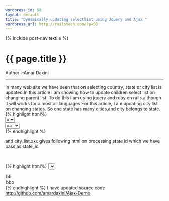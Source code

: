 ```yaml
--- 
wordpress_id: 58
layout: default
title: "Dynamically updating selectlist using Jquery and Ajax "
wordpress_url: http://railstech.com/?p=58
---
```

{% include post-nav.textile %}
<h1 class="page-title">{{ page.title }}</h1>
<span class="author">Author :-Amar Daxini </span>
<br />
<hr />
In many web site we have seen that on selecting country,
state or city list is updated.In this article i am showing how to update children select list on changing parent list.
To do this i am using jquery and ruby on rails.although it will works for almost all languages
For this article, I am updating city list on changing states.
So one state has many cities,and city belongs to state.
<br />
{% highlight html%}
<html>
 <head>
   <script type="text/javascript" src="jquery.js"></script>
   <script type="text/javascript">
   $("#states").live("change",function(){
     state_id = $("#states").val();
     $.ajax({
       type: "GET",
       url: "/city_list.xxx",
        /*or any server side url which generate citylist for rails
                 "/states/city_list"or<%= city_list_states_path%> */
      data: "state_id="+state_id,
       /*here we are passing state_id to server based on that on
             he can find out  all the city related to that states */
     success: function(html){
      /*html content response of city_list.xxx */
     $("#city_list").html(html);
      }
    });
   });
 </script>
</head>
<body>
 <div id="state_list">
   <select id="states">
     <option>a</option>
     <option>b</option>
   </select>
 </div>
 <div id="city_list">
   <select id="cities">
   <option value="1">aa</option>
   <option value="2">aaa</option>
 </select>
 </div>
 </body>
</html>
{% endhighlight %}


and city_list.xxx  gives following html
on processing state id which we have pass as state_id

<br />

{% highlight html%}
<select id="cities">
  <option value="3">bb</option>
  <option value="4">bbb</option>
</select>
{% endhighlight %}
I have updated source code
<a href="http://github.com/amardaxini/Ajax-Demo">http://github.com/amardaxini/Ajax-Demo</a>

